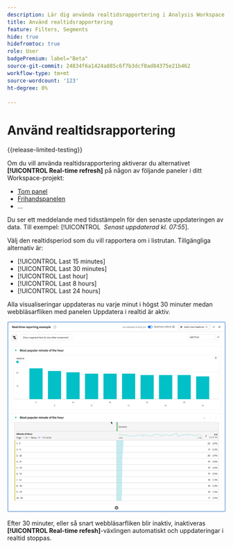 ```yaml
---
description: Lär dig använda realtidsrapportering i Analysis Workspace.
title: Använd realtidsrapportering
feature: Filters, Segments
hide: true
hidefromtoc: true
role: User
badgePremium: label="Beta"
source-git-commit: 24834f6a1424a885c6f7b3dcf0ad84375e21b462
workflow-type: tm+mt
source-wordcount: '123'
ht-degree: 0%

---
```



# Använd realtidsrapportering

{{release-limited-testing}}

Om du vill använda realtidsrapportering aktiverar du alternativet **[!UICONTROL Real-time refresh]** på någon av följande paneler i ditt Workspace-projekt:



* [Tom panel](/help/analysis-workspace/c-panels/blank-panel.md)
* [Frihandspanelen](/help/analysis-workspace/c-panels/freeform-panel.md)
* ...

Du ser ett meddelande med tidsstämpeln för den senaste uppdateringen av data. Till exempel: [!UICONTROL &#x200B; *Senast uppdaterad kl. 07:55*].

Välj den realtidsperiod som du vill rapportera om i listrutan. Tillgängliga alternativ är:

* [!UICONTROL Last 15 minutes]
* [!UICONTROL Last 30 minutes]
* [!UICONTROL Last hour]
* [!UICONTROL Last 8 hours]
* [!UICONTROL Last 24 hours]

Alla visualiseringar uppdateras nu varje minut i högst 30 minuter medan webbläsarfliken med panelen Uppdatera i realtid är aktiv.

![Realtidsuppdatering](assets/real-time-refresh.gif)

Efter 30 minuter, eller så snart webbläsarfliken blir inaktiv, inaktiveras **[!UICONTROL Real-time refesh]**-växlingen automatiskt och uppdateringar i realtid stoppas.

